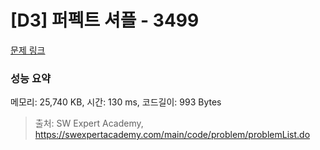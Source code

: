 # [D3] 퍼펙트 셔플 - 3499 

[문제 링크](https://swexpertacademy.com/main/code/problem/problemDetail.do?contestProbId=AWGsRbk6AQIDFAVW) 

### 성능 요약

메모리: 25,740 KB, 시간: 130 ms, 코드길이: 993 Bytes



> 출처: SW Expert Academy, https://swexpertacademy.com/main/code/problem/problemList.do